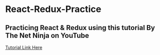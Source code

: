 # React-Redux-Practice

## Practicing React & Redux using this tutorial By  The Net Ninja on YouTube

[Tutorial Link Here](https://www.youtube.com/playlist?list=PL4cUxeGkcC9ij8CfkAY2RAGb-tmkNwQHG)